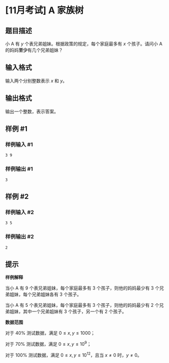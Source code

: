 # [11月考试] A 家族树

## 题目描述

小 A 有 $y$ 个表兄弟姐妹。根据政策的规定，每个家庭最多有 $x$ 个孩子。请问小 A 的妈妈**至少**有几个兄弟姐妹？

## 输入格式

输入两个分别整数表示 $x$ 和 $y$。

## 输出格式

输出一个整数，表示答案。

## 样例 #1

### 样例输入 #1

```
3 9
```

### 样例输出 #1

```
3
```

## 样例 #2

### 样例输入 #2

```
3 5
```

### 样例输出 #2

```
2
```

## 提示

**样例解释**

当小 A 有 9 个表兄弟姐妹，每个家庭最多有 3 个孩子，则他的妈妈最少有 3 个兄弟姐妹，每个兄弟姐妹各有 3 个孩子。

当小 A 有 5 个表兄弟姐妹，每个家庭最多有 3 个孩子，则他的妈妈最少有 2 个兄弟姐妹，其中一个兄弟姐妹有 3 个孩子，另一个有 2 个孩子。

**数据范围**

对于 $40\%$ 测试数据，满足 $0 \le x,y \le 1000$；

对于 $70\%$ 测试数据，满足 $0 \le x,y \le 10^9$；

对于 $100\%$ 测试数据，满足 $0 \le x,y \le 10^{12}$，且当 $x\neq 0$ 时，$y\neq 0$。